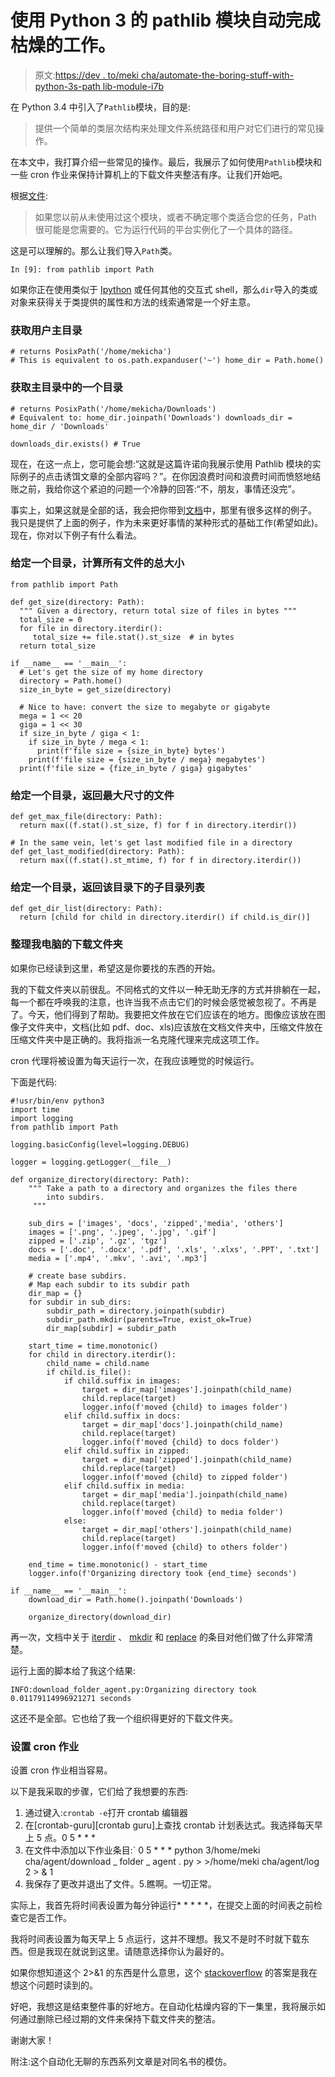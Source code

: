 # 使用 Python 3 的 pathlib 模块自动完成枯燥的工作。

> 原文:[https://dev . to/meki cha/automate-the-boring-stuff-with-python-3s-path lib-module-i7b](https://dev.to/mekicha/automate-the-boring-stuff-with-python-3s-pathlib-module-i7b)

在 Python 3.4 中引入了`Pathlib`模块，目的是:

> 提供一个简单的类层次结构来处理文件系统路径和用户对它们进行的常见操作。

在本文中，我打算介绍一些常见的操作。最后，我展示了如何使用`Pathlib`模块和一些 cron 作业来保持计算机上的下载文件夹整洁有序。让我们开始吧。

根据[文件](https://docs.python.org/3.5/library/pathlib.html):

> 如果您以前从未使用过这个模块，或者不确定哪个类适合您的任务，Path 很可能是您需要的。它为运行代码的平台实例化了一个具体的路径。

这是可以理解的。那么让我们导入`Path`类。

```
In [9]: from pathlib import Path

```

如果你正在使用类似于 [Ipython](https://ipython.org/) 或任何其他的交互式 shell，那么`dir`导入的类或对象来获得关于类提供的属性和方法的线索通常是一个好主意。

### [](#get-the-user-home-directory)获取用户主目录

```
# returns PosixPath('/home/mekicha')
# This is equivalent to os.path.expanduser('~') home_dir = Path.home() 
```

### [](#get-a-directory-in-the-home-directory)获取主目录中的一个目录

```
# returns PosixPath('/home/mekicha/Downloads')
# Equivalent to: home_dir.joinpath('Downloads') downloads_dir = home_dir / 'Downloads'

downloads_dir.exists() # True 
```

现在，在这一点上，您可能会想:“这就是这篇许诺向我展示使用 Pathlib 模块的实际例子的点击诱饵文章的全部内容吗？”。在你因浪费时间和浪费时间而愤怒地结账之前，我给你这个紧迫的问题一个冷静的回答:“不，朋友，事情还没完”。

事实上，如果这就是全部的话，我会把你带到[文档](https://docs.python.org/3.5/library/pathlib.html)中，那里有很多这样的例子。
我只是提供了上面的例子，作为未来更好事情的某种形式的基础工作(希望如此)。
现在，你对以下例子有什么看法。

### [](#given-a-directory-calculate-the-total-size-of-all-files)给定一个目录，计算所有文件的总大小

```
from pathlib import Path

def get_size(directory: Path):
  """ Given a directory, return total size of files in bytes """
  total_size = 0
  for file in directory.iterdir():
     total_size += file.stat().st_size  # in bytes
  return total_size

if __name__ == '__main__':
  # Let's get the size of my home directory
  directory = Path.home()
  size_in_byte = get_size(directory)

  # Nice to have: convert the size to megabyte or gigabyte 
  mega = 1 << 20
  giga = 1 << 30 
  if size_in_byte / giga < 1:
    if size_in_byte / mega < 1:
      print(f'file size = {size_in_byte} bytes')
    print(f'file size = {size_in_byte / mega} megabytes')
  print(f'file size = {fize_in_byte / giga} gigabytes' 
```

### [](#given-a-directory-return-the-file-with-the-biggest-size)给定一个目录，返回最大尺寸的文件

```
def get_max_file(directory: Path):
  return max((f.stat().st_size, f) for f in directory.iterdir())

# In the same vein, let's get last modified file in a directory 
def get_last_modified(directory: Path):
  return max((f.stat().st_mtime, f) for f in directory.iterdir()) 
```

### [](#given-a-directory-return-a-list-of-subdirectories-in-the-directory)给定一个目录，返回该目录下的子目录列表

```
def get_dir_list(directory: Path):
  return [child for child in directory.iterdir() if child.is_dir()] 
```

### [](#organizing-my-computers-download-folder)整理我电脑的下载文件夹

如果你已经读到这里，希望这是你要找的东西的开始。

我的下载文件夹以前很乱。不同格式的文件以一种无助无序的方式并排躺在一起，每一个都在呼唤我的注意，也许当我不点击它们的时候会感觉被忽视了。不再是了。今天，他们得到了帮助。我要把文件放在它们应该在的地方。图像应该放在图像子文件夹中，文档(比如 pdf、doc、xls)应该放在文档文件夹中，压缩文件放在压缩文件夹中是正确的。我将指派一名克隆代理来完成这项工作。

cron 代理将被设置为每天运行一次，在我应该睡觉的时候运行。

下面是代码:

```
#!usr/bin/env python3 
import time
import logging
from pathlib import Path

logging.basicConfig(level=logging.DEBUG)

logger = logging.getLogger(__file__)

def organize_directory(directory: Path):
    """ Take a path to a directory and organizes the files there
        into subdirs.
     """

    sub_dirs = ['images', 'docs', 'zipped','media', 'others']
    images = ['.png', '.jpeg', '.jpg', '.gif']
    zipped = ['.zip', '.gz', 'tgz']
    docs = ['.doc', '.docx', '.pdf', '.xls', '.xlxs', '.PPT', '.txt']
    media = ['.mp4', '.mkv', '.avi', '.mp3']

    # create base subdirs.
    # Map each subdir to its subdir path
    dir_map = {}
    for subdir in sub_dirs:
        subdir_path = directory.joinpath(subdir)
        subdir_path.mkdir(parents=True, exist_ok=True)
        dir_map[subdir] = subdir_path

    start_time = time.monotonic()
    for child in directory.iterdir():
        child_name = child.name
        if child.is_file():
            if child.suffix in images:
                target = dir_map['images'].joinpath(child_name)
                child.replace(target)
                logger.info(f'moved {child} to images folder')
            elif child.suffix in docs:
                target = dir_map['docs'].joinpath(child_name)
                child.replace(target)
                logger.info(f'moved {child} to docs folder')
            elif child.suffix in zipped:
                target = dir_map['zipped'].joinpath(child_name)
                child.replace(target)
                logger.info(f'moved {child} to zipped folder')
            elif child.suffix in media:
                target = dir_map['media'].joinpath(child_name)
                child.replace(target)
                logger.info(f'moved {child} to media folder')
            else:
                target = dir_map['others'].joinpath(child_name)
                child.replace(target)
                logger.info(f'moved {child} to others folder')

    end_time = time.monotonic() - start_time
    logger.info(f'Organizing directory took {end_time} seconds')

if __name__ == '__main__':
    download_dir = Path.home().joinpath('Downloads')

    organize_directory(download_dir) 
```

再一次，文档中关于 [iterdir](https://docs.python.org/3.5/library/pathlib.html#pathlib.Path.iterdir) 、 [mkdir](https://docs.python.org/3.5/library/pathlib.html#pathlib.Path.mkdir) 和 [replace](https://docs.python.org/3.5/library/pathlib.html#pathlib.Path.replace) 的条目对他们做了什么非常清楚。

运行上面的脚本给了我这个结果:

`INFO:download_folder_agent.py:Organizing directory took 0.01179114996921271 seconds`

这还不是全部。它也给了我一个组织得更好的下载文件夹。

### [](#setup-the-cron-job)设置 cron 作业

设置 cron 作业相当容易。

以下是我采取的步骤，它们给了我想要的东西:

1.  通过键入:`crontab -e`打开 crontab 编辑器
2.  在[crontab-guru][crontab guru]上查找 crontab 计划表达式。我选择每天早上 5 点。0 5 * * *
3.  在文件中添加以下作业条目:` 0 5 * * * python 3/home/meki cha/agent/download _ folder _ agent . py > >/home/meki cha/agent/log 2 > & 1
4.  我保存了更改并退出了文件。5.瞧啊。一切正常。

实际上，我首先将时间表设置为每分钟运行* * * * *，在提交上面的时间表之前检查它是否工作。

我将时间表设置为每天早上 5 点运行，这并不理想。我又不是时不时就下载东西。但是我现在就说到这里。请随意选择你认为最好的。

如果你想知道这个 2>&1 的东西是什么意思，这个 [stackoverflow](https://stackoverflow.com/questions/818255/in-the-shell-what-does-21-mean) 的答案是我在想这个问题时读到的。

好吧，我想这是结束整件事的好地方。在自动化枯燥内容的下一集里，我将展示如何通过删除已经过期的文件来保持下载文件夹的整洁。

谢谢大家！

附注:这个自动化无聊的东西系列文章是对同名书的模仿。